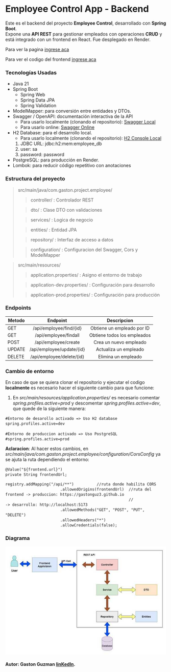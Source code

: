 # Employee Control App - Backend

Este es el backend del proyecto **Employee Control**, desarrollado con **Spring Boot**.  
Expone una **API REST** para gestionar empleados con operaciones **CRUD** y está integrado con un frontend en React. Fue desplegado en Render.

Para ver la pagina [ingrese aca](https://gastonguz3.github.io/employee-control-app/)

Para ver el codigo del frontend [ingrese aca](https://github.com/Gastonguz3/employee-control-app)

### Tecnologías Usadas

* Java 21
* Spring Boot
   * Spring Web
   * Spring Data JPA
   * Spring Validation
* ModelMapper: para conversión entre entidades y DTOs.
* Swagger / OpenAPI:  documentación interactiva de la API
  * Para usarlo localmente (clonando el repositorio): [Swagger Local](http://localhost:8080/swagger-ui/index.html)
  * Para usarlo online: [Swagger Online](https://employee-control-app-backend.onrender.com/swagger-ui/index.html)
* H2 Database: para el desarrollo local.
  * Para usarlo localmente (clonando el repositorio): [H2 Console Local](http://localhost:8080/h2-console)
  1. JDBC URL: jdbc:h2:mem:employee_db
  2. user: sa
  3. password: password
* PostgreSQL: para producción en Render.
* Lombok: para reducir código repetitivo con anotaciones

### Estructura del proyecto

>src/main/java/com.gaston.project.employee/
>> controller/ : Controlador REST
> 
>> dto/ : Clase DTO con validaciones 
> 
>> services/ : Logica de negocio
> 
>> entities/ : Entidad JPA
> 
>> repository/ : Interfaz de acceso a datos
> 
>> configuration/ : Configuracion del Swagger, Cors y ModelMapper

>src/main/resources/
>>  application.properties/ : Asigno el entorno de trabajo
>
>>  application-dev.properties/ : Configuración para desarrollo
>
>>  application-prod.properties/ : Configuración para producción


### Endpoints

| Metodo |                  Endpoint                  |         Descripcion         |
|--------|:------------------------------------------:|:---------------------------:|
| GET    |          /api/employee/find/{id}           | 	Obtiene un empleado por ID |
| GET    |           /api/employee/findall            | Obtiene todos los empleados |
| POST   |            /api/employee/create            |   Crea un nuevo empleado    | 
| UPDATE |         /api/employee/update/{id}          |    Actualiza un empleado    | 
| DELETE |      /api/employee/delete/{id}             |     Elimina un empleado     | 

### Cambio de entorno

En caso de que se quiera clonar el repositorio y ejecutar el codigo **localmente** es necesario hacer el siguiente cambio para que funcione:
1. En *src/main/resources/application.properties/* es necesario comentar *spring.profiles.active=prod* y descomentar *spring.profiles.active=dev*, que quede de la siguiente manera:
```
#Entorno de desarollo activado => Uso H2 database
spring.profiles.active=dev

#Entorno de produccion activado => Uso PostgreSQL
#spring.profiles.active=prod
```
**Aclaracion**: Al hacer estos cambios, en *src/main/java/com.gaston.project.employee/configuration/CorsConfig* ya se ajuta la ruta dependiendo el entorno:

```
@Value("${frontend.url}")
private String frontendUrl;
```
```
registry.addMapping("/api/**")          //ruta donde habilita CORS
                        .allowedOrigins(frontendUrl)  //ruta del frontend -> produccion: https://gastonguz3.github.io
                                                      //                  -> desarrollo: http://localhost:5173
                        .allowedMethods("GET", "POST", "PUT", "DELETE")
                        .allowedHeaders("*")
                        .allowCredentials(false);
```

### Diagrama 

![](./src/main/resources/static/diagrama.jpg)

#### Autor: Gaston Guzman [linKedIn](https://www.linkedin.com/in/gaston-guzman-192730352/).